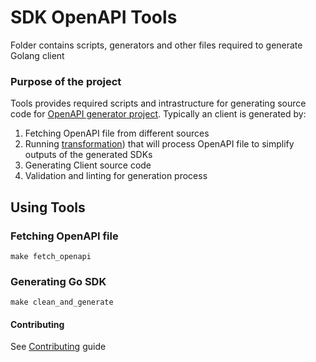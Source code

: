 # SDK OpenAPI Tools

Folder contains scripts, generators and other files required to generate Golang client


### Purpose of the project

Tools provides required scripts and intrastructure for generating source code for [OpenAPI generator project](https://github.com/OpenAPITools/openapi-generator).
Typically an client is generated by:

1. Fetching OpenAPI file from different sources
2. Running [transformation](./transformer)) that will process OpenAPI file to simplify outputs of the generated SDKs
3. Generating Client source code
4. Validation and linting for generation process

## Using Tools

### Fetching OpenAPI file

```
make fetch_openapi
```

### Generating Go SDK

```
make clean_and_generate
```





#### Contributing

See [Contributing](./CONTRIBUTING.md) guide

